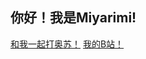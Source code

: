 <link rel="shortcut icon" href="/favicon.ico">

## 你好！我是Miyarimi!
<a href="https://osu.ppy.sh/users/34246155" target="_blank">   和我一起打奥苏！</a>     <a href="https://space.bilibili.com/1376787360?spm_id_from=333.788.0.0" target="_blank">  我的B站！</a>   
<head>


    

